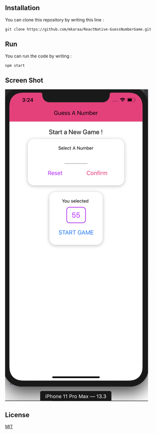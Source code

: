 ## Installation

You can clone this repository by writing this line : 

```bas
git clone https://github.com/mkaraa/ReactNative-GuessNumberGame.git
```

## Run

You can run the code by writing :
```bas
npm start
```

## Screen Shot

![Image of ScreenShot](https://raw.githubusercontent.com/mkaraa/ReactNative-GuessNumberGame/master/screenshots/Screen%20Shot%202020-02-17%20at%2015.24.21.png)

## License
[MIT](https://choosealicense.com/licenses/mit/)
